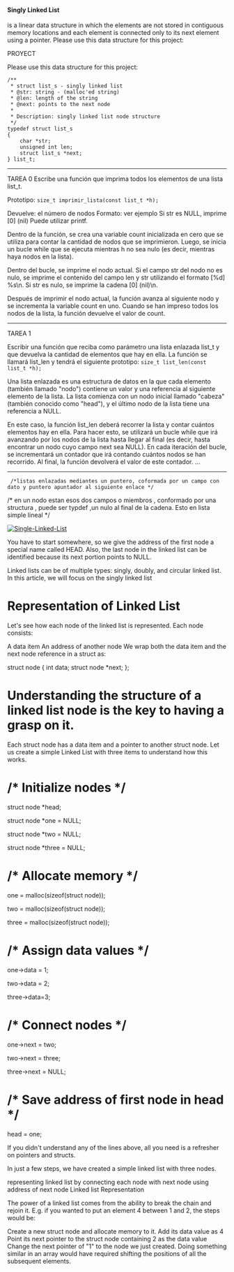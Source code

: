 #### Singly Linked List 
 is a linear data structure in which the elements are not stored in 
contiguous memory locations and each element is connected only to its next element using a pointer.
Please use this data structure for this project:

PROYECT


Please use this data structure for this project:

```
/**
 * struct list_s - singly linked list
 * @str: string - (malloc'ed string)
 * @len: length of the string
 * @next: points to the next node
 *
 * Description: singly linked list node structure
 */
typedef struct list_s
{
    char *str;
    unsigned int len;
    struct list_s *next;
} list_t;
```
-----------------------------------------------------------------------------------------------------------------------------

 TAREA 0
Escribe una función que imprima todos los elementos de una lista list_t.

Prototipo: `size_t imprimir_lista(const list_t *h);`

Devuelve: el número de nodos
Formato: ver ejemplo
Si str es NULL, imprime [0] (nil)
Puede utilizar printf.


Dentro de la función, se crea una variable count inicializada en cero que se utiliza para contar la cantidad de nodos que se imprimieron.
 Luego, se inicia un bucle while que se ejecuta mientras h no sea nulo (es decir, mientras haya nodos en la lista).

Dentro del bucle, se imprime el nodo actual.
Si el campo str del nodo no es nulo,
se imprime el contenido del campo len y str utilizando el formato [%d] %s\n.
 Si str es nulo, se imprime la cadena [0] (nil)\n.

Después de imprimir el nodo actual, la función avanza al siguiente nodo y se incrementa la variable count en uno. Cuando se han impreso todos los nodos de la lista,
 la función devuelve el valor de count.

--------------------------------------------------------------------------------------------------------------------------------
 TAREA 1

Escribir una función que reciba como parámetro una lista enlazada list_t y que devuelva la cantidad de elementos que hay en ella.
 La función se llamará list_len y tendrá el siguiente prototipo: `size_t list_len(const list_t *h);`
 

Una lista enlazada es una estructura de datos en la que cada elemento (también llamado "nodo") contiene un valor y una referencia al siguiente elemento de la lista.
 La lista comienza con un nodo inicial llamado "cabeza" (también conocido como "head"), y el último nodo de la lista tiene una referencia a NULL.


En este caso, la función list_len deberá recorrer la lista y contar cuántos elementos hay en ella.
 Para hacer esto, se utilizará un bucle while que irá avanzando por los nodos de la lista hasta llegar al final
 (es decir, hasta encontrar un nodo cuyo campo next sea NULL). En cada iteración del bucle,
 se incrementará un contador que irá contando cuántos nodos se han recorrido. Al final, la función devolverá el valor de este contador.
...

----------------------------------------------------------------------------------------------------------------------------------------



```
 /*listas enlazadas mediantes un puntero, coformada por un campo con dato y puntero apuntador al siguiente enlace */
```

/\* en un nodo estan esos dos campos o miembros , conformado por una structura , puede ser typdef ,un nulo al final de la cadena. Esto en lista simple lineal \*/

[![Single-Linked-List](https://user-images.githubusercontent.com/113644952/202858724-44f49168-f45f-40a3-bb58-e10df8e957d6.png)](https://user-images.githubusercontent.com/113644952/202858724-44f49168-f45f-40a3-bb58-e10df8e957d6.png)

You have to start somewhere, so we give the address of the first node a special name called HEAD. Also, the last node in the linked list can be identified because its next portion points to NULL.

Linked lists can be of multiple types: singly, doubly, and circular linked list. In this article, we will focus on the singly linked list

# [](https://github.com/m4uricioo/holbertonschool-low_level_programming/tree/master/singly_linked_lists#representation-of-linked-list)Representation of Linked List

Let's see how each node of the linked list is represented. Each node consists:

A data item An address of another node We wrap both the data item and the next node reference in a struct as:

struct node { int data; struct node \*next; };

# [](https://github.com/m4uricioo/holbertonschool-low_level_programming/tree/master/singly_linked_lists#understanding-the-structure-of-a-linked-list-node-is-the-key-to-having-a-grasp-on-it)Understanding the structure of a linked list node is the key to having a grasp on it.

Each struct node has a data item and a pointer to another struct node. Let us create a simple Linked List with three items to understand how this works.

# [](https://github.com/m4uricioo/holbertonschool-low_level_programming/tree/master/singly_linked_lists#-initialize-nodes-)/\* Initialize nodes \*/

struct node \*head;

struct node \*one = NULL;

struct node \*two = NULL;

struct node \*three = NULL;

# [](https://github.com/m4uricioo/holbertonschool-low_level_programming/tree/master/singly_linked_lists#-allocate-memory-)/\* Allocate memory \*/

one = malloc(sizeof(struct node));

two = malloc(sizeof(struct node));

three = malloc(sizeof(struct node));

# [](https://github.com/m4uricioo/holbertonschool-low_level_programming/tree/master/singly_linked_lists#-assign-data-values-)/\* Assign data values \*/

one->data = 1;

two->data = 2;

three->data=3;

# [](https://github.com/m4uricioo/holbertonschool-low_level_programming/tree/master/singly_linked_lists#-connect-nodes-)/\* Connect nodes \*/

one->next = two;

two->next = three;

three->next = NULL;

# [](https://github.com/m4uricioo/holbertonschool-low_level_programming/tree/master/singly_linked_lists#-save-address-of-first-node-in-head-)/\* Save address of first node in head \*/

head = one;

If you didn't understand any of the lines above, all you need is a refresher on pointers and structs.

In just a few steps, we have created a simple linked list with three nodes.

representing linked list by connecting each node with next node using address of next node Linked list Representation

The power of a linked list comes from the ability to break the chain and rejoin it. E.g. if you wanted to put an element 4 between 1 and 2, the steps would be:

Create a new struct node and allocate memory to it. Add its data value as 4 Point its next pointer to the struct node containing 2 as the data value Change the next pointer of "1" to the node we just created. Doing something similar in an array would have required shifting the positions of all the subsequent elements.
